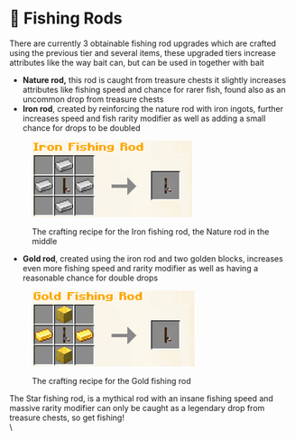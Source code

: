 # 🎣 Fishing Rods

There are currently 3 obtainable fishing rod upgrades which are crafted using the previous tier and several items, these upgraded tiers increase attributes like the way bait can, but can be used in together with bait

* **Nature rod,** this rod is caught from treasure chests it slightly increases attributes like fishing speed and chance for rarer fish, found also as an uncommon drop from treasure chests
* **Iron rod**, created by reinforcing the nature rod with iron ingots, further increases speed and fish rarity modifier as well as adding a small chance for drops to be doubled

<figure><img src="../../.gitbook/assets/image (5) (2).png" alt=""><figcaption><p>The crafting recipe for the Iron fishing rod, the Nature rod in the middle</p></figcaption></figure>

* **Gold rod**, created using the iron rod and two golden blocks, increases even more fishing speed and rarity modifier as well as having a reasonable chance for double drops

<figure><img src="../../.gitbook/assets/image (12).png" alt=""><figcaption><p>The crafting recipe for the Gold fishing rod</p></figcaption></figure>

The Star fishing rod, is a mythical rod with an insane fishing speed and massive rarity modifier can only be caught as a legendary drop from treasure chests, so get fishing!\
\

